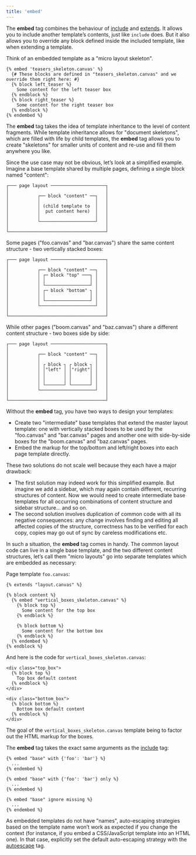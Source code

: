 ```yaml
---
title: 'embed'
---
```


The **embed** tag combines the behaviour of [include](/docs/canvas/tags/include) and [extends](/docs/canvas/tags/extends). It allows you to include another template’s contents, just like `include` does. But it also allows you to override any block defined inside the included template, like when extending a template.

Think of an embedded template as a "micro layout skeleton".

```canvas {% process=false %}
{% embed 'teasers_skeleton.canvas' %}
  {# These blocks are defined in "teasers_skeleton.canvas" and we override them right here: #}
  {% block left_teaser %}
    Some content for the left teaser box
  {% endblock %}
  {% block right_teaser %}
    Some content for the right teaser box
  {% endblock %}
{% endembed %}
```

The **embed** tag takes the idea of template inheritance to the level of content fragments. While template inheritance allows for "document skeletons", which are filled with life by child templates, the **embed** tag allows you to create "skeletons" for smaller units of content and re-use and fill them anywhere you like.

Since the use case may not be obvious, let’s look at a simplified example. Imagine a base template shared by multiple pages, defining a single block named "content":

```canvas
┌─── page layout ─────────────────────┐
│                                     │
│           ┌── block "content" ──┐   │
│           │                     │   │
│           │ (child template to  │   │
│           │  put content here)  │   │
│           │                     │   │
│           └─────────────────────┘   │
│                                     │
└─────────────────────────────────────┘
```

Some pages ("foo.canvas" and "bar.canvas") share the same content structure - two vertically stacked boxes:

```canvas
┌─── page layout ─────────────────────┐
│                                     │
│           ┌── block "content" ──┐   │
│           │ ┌─ block "top" ───┐ │   │
│           │ │                 │ │   │
│           │ └─────────────────┘ │   │
│           │ ┌─ block "bottom" ┐ │   │
│           │ │                 │ │   │
│           │ └─────────────────┘ │   │
│           └─────────────────────┘   │
│                                     │
└─────────────────────────────────────┘
```

While other pages ("boom.canvas" and "baz.canvas") share a different content structure - two boxes side by side:

```canvas
┌─── page layout ─────────────────────┐
│                                     │
│           ┌── block "content" ──┐   │
│           │                     │   │
│           │ ┌ block ┐ ┌ block ┐ │   │
│           │ │"left" │ │"right"│ │   │
│           │ │       │ │       │ │   │
│           │ │       │ │       │ │   │
│           │ └───────┘ └───────┘ │   │
│           └─────────────────────┘   │
│                                     │
└─────────────────────────────────────┘
```

Without the **embed** tag, you have two ways to design your templates:

- Create two "intermediate" base templates that extend the master layout template: one with vertically stacked boxes to be used by the "foo.canvas" and "bar.canvas" pages and another one with side-by-side boxes for the "boom.canvas" and "baz.canvas" pages.
- Embed the markup for the top/bottom and left/right boxes into each page template directly.

These two solutions do not scale well because they each have a major drawback:

- The first solution may indeed work for this simplified example. But imagine we add a sidebar, which may again contain different, recurring structures of content. Now we would need to create intermediate base templates for all occurring combinations of content structure and sidebar structure… and so on.
- The second solution involves duplication of common code with all its negative consequences: any change involves finding and editing all affected copies of the structure, correctness has to be verified for each copy, copies may go out of sync by careless modifications etc.

In such a situation, the **embed** tag comes in handy. The common layout code can live in a single base template, and the two different content structures, let’s call them "micro layouts" go into separate templates which are embedded as necessary:

Page template `foo.canvas`:

```canvas {% process=false %}
{% extends "layout.canvas" %}

{% block content %}
  {% embed "vertical_boxes_skeleton.canvas" %}
    {% block top %}
      Some content for the top box
    {% endblock %}

    {% block bottom %}
      Some content for the bottom box
    {% endblock %}
  {% endembed %}
{% endblock %}
```

And here is the code for `vertical_boxes_skeleton.canvas`:

```canvas {% process=false %}
<div class="top_box">
  {% block top %}
    Top box default content
  {% endblock %}
</div>

<div class="bottom_box">
  {% block bottom %}
    Bottom box default content
  {% endblock %}
</div>
```

The goal of the `vertical_boxes_skeleton.canvas` template being to factor out the HTML markup for the boxes.

The **embed** tag takes the exact same arguments as the [include](/docs/canvas/tags/include) tag:

```canvas {% process=false %}
{% embed "base" with {'foo': 'bar'} %}
  ...
{% endembed %}

{% embed "base" with {'foo': 'bar'} only %}
  ...
{% endembed %}

{% embed "base" ignore missing %}
  ...
{% endembed %}
```

As embedded templates do not have "names", auto-escaping strategies based on the template name won’t work as expected if you change the context (for instance, if you embed a CSS/JavaScript template into an HTML one). In that case, explicitly set the default auto-escaping strategy with the [autoescape](/docs/canvas/tags/autoescape) tag.
